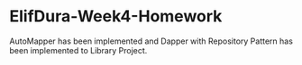# ElifDura-Week4-Homework
AutoMapper has been implemented and Dapper with Repository Pattern has been implemented to Library Project.

